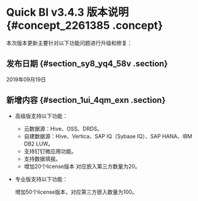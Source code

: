 # Quick BI v3.4.3 版本说明 {#concept_2261385 .concept}

本次版本更新主要针对以下功能问题进行升级和修复：

## 发布日期 {#section_sy8_yq4_58v .section}

2019年09月19日

## 新增内容 {#section_1ui_4qm_exn .section}

-   高级版支持以下功能：

    -   云数据源：Hive、OSS、DRDS。
    -   自建数据源：Hive、Vertica、SAP IQ（Sybase IQ）、SAP HANA、IBM DB2 LUW。
    -   支持钉钉微应用功能。
    -   支持数据填报。
    -   增加20个license版本 对应嵌入第三方数量为20。
-   专业版支持以下功能：

    增加50个license版本，对应第三方嵌入数量为100。



